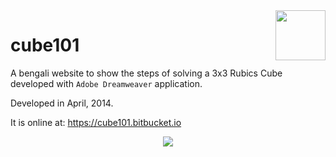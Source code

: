 <img align="right" src="https://img.shields.io/github/license/farhanfuadabir/cube101" width="80">

# cube101
A bengali website to show the steps of solving a 3x3 Rubics Cube developed with `Adobe Dreamweaver` application.

Developed in April, 2014.

It is online at: https://cube101.bitbucket.io

<p align="center">
  <img src="cover.gif">
</p>
